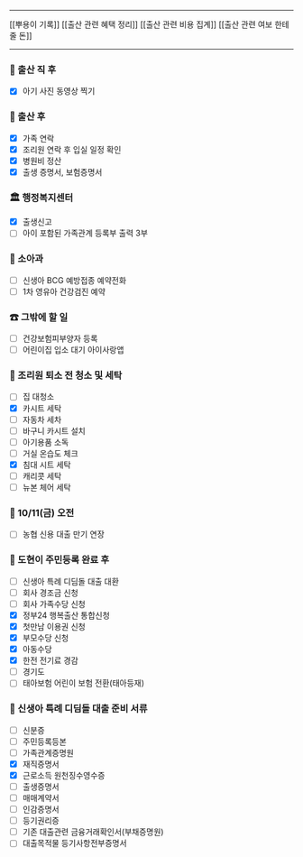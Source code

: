 ***
[[뿌용이 기록]]
[[출산 관련 혜택 정리]]
[[출산 관련 비용 집계]]
[[출산 관련 여보 한테 줄 돈]]
***
 ### 🏥 출산 직 후
- [x] 아기 사진 동영상 찍기

### 👶 출산 후
- [x] 가족 연락
- [x] 조리원 연락 후 입실 일정 확인
- [x] 병원비 정산
- [x] 출생 증명서, 보험증명서

### 🏛 행정복지센터
- [x] 출생신고
- [ ] 아이 포함된 가족관계 등록부 출력 3부

### 🏥 소아과
- [ ] 신생아 BCG 예방접종 예약전화
- [ ] 1차 영유아 건강검진 예약

### ☎ 그밖에 할 일
- [ ] 건강보험피부양자 등록
- [ ] 어린이집 입소 대기 아이사랑앱

### 🚿 조리원 퇴소 전 청소 및 세탁
- [ ] 집 대청소
- [x] 카시트 세탁
- [ ] 자동차 세차
- [ ] 바구니 카시트 설치
- [ ] 아기용품 소독
- [ ] 거실 온습도 체크
- [x] 침대 시트 세탁
- [ ] 캐리콧 세탁
- [ ] 뉴본 체어 세탁

### 📆 10/11(금) 오전
- [ ] 농협 신용 대출 만기 연장

### 👶 도현이 주민등록 완료 후
- [ ] 신생아 특례 디딤돌 대출 대환
- [ ] 회사 경조금 신청
- [ ] 회사 가족수당 신청
- [x] 정부24 행복출산 통합신청
- [x] 첫만남 이용권 신청
- [x] 부모수당 신청
- [x] 아동수당
- [x] 한전 전기료 경감
- [ ] 경기도 
- [ ] 태아보험 어린이 보험 전환(태아등재)

### 🧾 신생아 특례 디딤돌 대출 준비 서류
- [ ] 신분증
- [ ] 주민등록등본
- [ ] 가족관계증명원
- [x] 재직증명서
- [x] 근로소득 원천징수영수증
- [ ] 출생증명서
- [ ] 매매계약서
- [ ] 인감증명서
- [ ] 등기권리증
- [ ] 기존 대출관련 금융거래확인서(부채증명원)
- [ ] 대출목적물 등기사항전부증명서